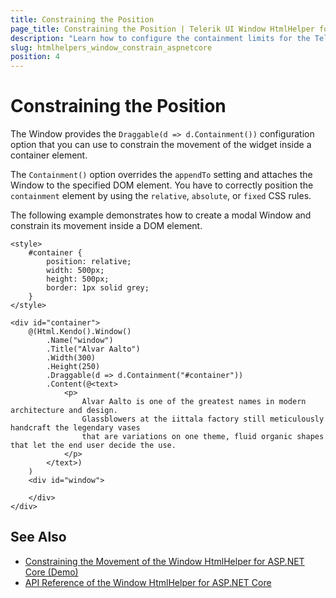 ```yaml
---
title: Constraining the Position
page_title: Constraining the Position | Telerik UI Window HtmlHelper for ASP.NET Core
description: "Learn how to configure the containment limits for the Telerik UI Window HtmlHelper for ASP.NET Core (MVC 6 or ASP.NET Core MVC)."
slug: htmlhelpers_window_constrain_aspnetcore
position: 4
---
```


# Constraining the Position

The Window provides the `Draggable(d => d.Containment())` configuration option that you can use to constrain the movement of the widget inside a container element.

The `Containment()` option overrides the `appendTo` setting and attaches the Window to the specified DOM element. You have to correctly position the `containment` element by using the `relative`, `absolute`, or `fixed` CSS rules.

The following example demonstrates how to create a modal Window and constrain its movement inside a DOM element.

    <style>
        #container {
            position: relative;
            width: 500px;
            height: 500px;
            border: 1px solid grey;
        }
    </style>

    <div id="container">
        @(Html.Kendo().Window()
            .Name("window")
            .Title("Alvar Aalto")
            .Width(300)
            .Height(250)
            .Draggable(d => d.Containment("#container"))
            .Content(@<text>
                <p>
                    Alvar Aalto is one of the greatest names in modern architecture and design.
                    Glassblowers at the iittala factory still meticulously handcraft the legendary vases
                    that are variations on one theme, fluid organic shapes that let the end user decide the use.
                </p>
            </text>)
        )
        <div id="window">

        </div>
    </div>

## See Also

* [Constraining the Movement of the Window HtmlHelper for ASP.NET Core (Demo)](https://demos.telerik.com/aspnet-core/window/constrain-movement)
* [API Reference of the Window HtmlHelper for ASP.NET Core](/api/window)
